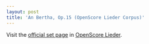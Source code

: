 ```yaml
---
layout: post
title: 'An Bertha, Op.15 (OpenScore Lieder Corpus)'
---
```


Visit the [official set page] in [OpenScore Lieder].

[official set page]: https://musescore.com/openscore-lieder-corpus/sets/5062162
[OpenScore Lieder]: https://musescore.com/openscore-lieder-corpus

